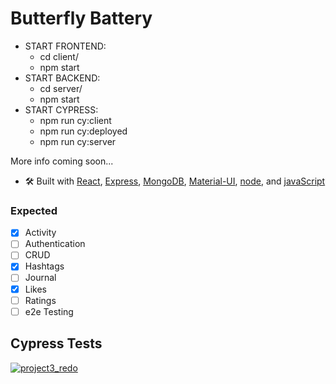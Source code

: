 # Butterfly Battery

- START FRONTEND: 
    * cd client/
    * npm start
- START BACKEND:
    * cd server/
    * npm start
- START CYPRESS: 
    * npm run cy:client
    * npm run cy:deployed
    * npm run cy:server

More info coming soon...

- 🛠 Built with [React](https://reactjs.org/), [Express](https://expressjs.com/), [MongoDB](https://www.mongodb.com/), [Material-UI](https://material-ui.com/), [node](https://nodejs.org/), and [javaScript](https://www.javascript.com/)
<!-- - ♿ [WCAG](https://www.w3.org/TR/WCAG21/) Compliant -->
<!-- - 👮🏾‍♂️ [Social](https://auth0.com/learn/social-login/) Auth -->
<!-- 📱 Mobile responsiveness -->


### Expected
- [X] Activity
- [ ] Authentication
- [ ] CRUD
- [X] Hashtags
- [ ] Journal
- [X] Likes
- [ ] Ratings
- [ ] e2e Testing

## Cypress Tests
[![project3_redo](https://img.shields.io/endpoint?url=https://dashboard.cypress.io/badge/simple/pf122i/main&style=for-the-badge&logo=cypress)](https://dashboard.cypress.io/projects/pf122i/runs)

<!-- Emoji(https://allcontributors.org/docs/en/emoji-key) -->